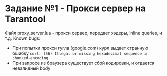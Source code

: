 # Задание №1 - Прокси сервер на Tarantool
Файл proxy_server.lua - прокси сервер, передает хэдеры, inline queries, и т.д.
Known bugs:
 - При попытки прокси гугла (google.com) курл выдает странную ошибку ```curl: (56) Illegal or missing hexadecimal sequence in chunked-encoding```
 - При запросе из браузера существует сбой кодировки, и отдается невалидный body